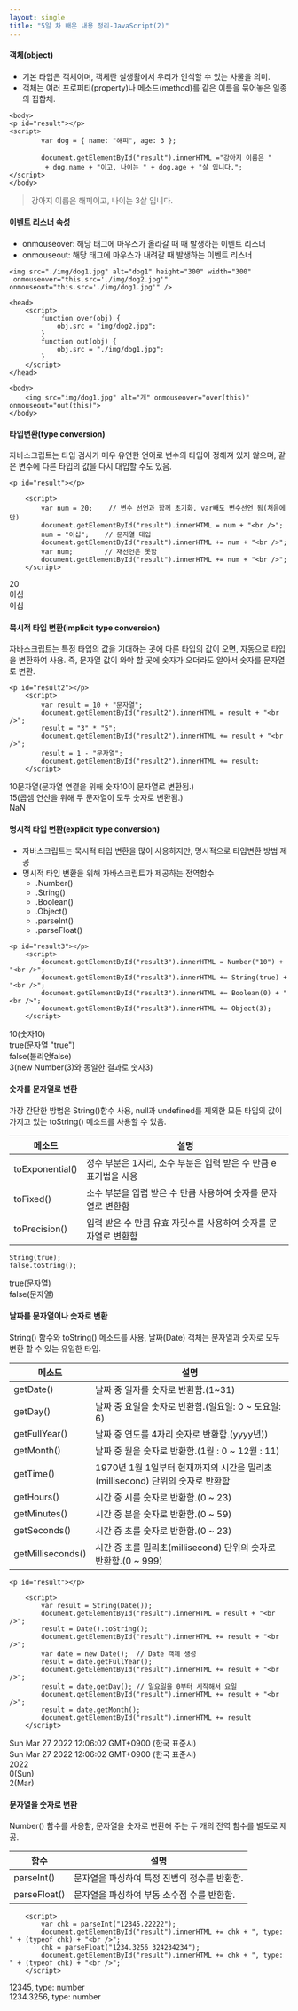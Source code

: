 ```yaml
---
layout: single
title: "5일 차 배운 내용 정리-JavaScript(2)"
---
```


#### 객체(object)

- 기본 타입은 객체이며, 객체란 실생활에서 우리가 인식할 수 있는 사물을 의미.
- 객체는 여러 프로퍼티(property)나 메소드(method)를 같은 이름을 묶어놓은 일종의 집합체.

```
<body>
<p id="result"></p>
<script>
        var dog = { name: "해피", age: 3 };

        document.getElementById("result").innerHTML ="강아지 이름은 "
         + dog.name + "이고, 나이는 " + dog.age + "살 입니다.";
</script>
</body>
```

>강아지 이름은 해피이고, 나이는 3살 입니다.

#### 이벤트 리스너 속성

- onmouseover: 해당 태그에 마우스가 올라갈 때 때 발생하는 이벤트 리스너
- onmouseout: 해당 태그에 마우스가 내려갈 때 발생하는 이벤트 리스너

```
<img src="./img/dog1.jpg" alt="dog1" height="300" width="300"
 onmouseover="this.src='./img/dog2.jpg'" onmouseout="this.src='./img/dog1.jpg'" />
```

```
<head>
    <script>
        function over(obj) {
            obj.src = "img/dog2.jpg";
        }
        function out(obj) {
            obj.src = "./img/dog1.jpg";
        }
    </script>
</head>

<body>
    <img src="img/dog1.jpg" alt="개" onmouseover="over(this)" onmouseout="out(this)">
</body>
```

#### 타입변환(type conversion)

자바스크립트는 타입 검사가 매우 유연한 언어로 변수의 타입이 정해져 있지 않으며, 같은 변수에 다른 타입의 값을 다시 대입할 수도 있음.

```
<p id="result"></p>

    <script>
        var num = 20;    // 변수 선언과 함께 초기화, var빼도 변수선언 됨(처음에만)
        document.getElementById("result").innerHTML = num + "<br />";
        num = "이십";    // 문자열 대입
        document.getElementById("result").innerHTML += num + "<br />";
        var num;        // 재선언은 못함
        document.getElementById("result").innerHTML += num + "<br />";
    </script>
```

>
20\
이십\
이십

#### 묵시적 타입 변환(implicit type conversion)

자바스크립트는 특정 타입의 값을 기대하는 곳에 다른 타입의 값이 오면, 자동으로 타입을 변환하여 사용. 즉, 문자열 값이 와야 할 곳에 숫자가 오더라도 알아서 숫자를 문자열로 변환.

```
<p id="result2"></p>
    <script>
        var result = 10 + "문자열";
        document.getElementById("result2").innerHTML = result + "<br />";
        result = "3" * "5";
        document.getElementById("result2").innerHTML += result + "<br />";
        result = 1 - "문자열";
        document.getElementById("result2").innerHTML += result;
    </script>
```

>
10문자열(문자열 연결을 위해 숫자10이 문자열로 변환됨.)\
15(곱셈 연산을 위해 두 문자열이 모두 숫자로 변환됨.)\
NaN

#### 명시적 타입 변환(explicit type conversion)

- 자바스크립트는 묵시적 타입 변환을 많이 사용하지만, 명시적으로 타입변환 방법 제공
- 명시적 타입 변환을 위해 자바스크립트가 제공하는 전역함수
    - .Number()
    - .String()
    - .Boolean()
    - .Object()
    - .parseInt()
    - .parseFloat()

```
<p id="result3"></p>
    <script>
        document.getElementById("result3").innerHTML = Number("10") + "<br />";
        document.getElementById("result3").innerHTML += String(true) + "<br />";
        document.getElementById("result3").innerHTML += Boolean(0) + "<br />";
        document.getElementById("result3").innerHTML += Object(3);
    </script>
```

>
10(숫자10)\
true(문자열 "true")\
false(불리언false)\
3(new Number(3)와 동일한 결과로 숫자3)

#### 숫자를 문자열로 변환

가장 간단한 방법은 String()함수 사용, null과 undefined를 제외한 모든 타입의 값이 가지고 있는 toString() 메소드를 사용할 수 있음.

|메소드|설명|
|---|---|
|toExponential()|정수 부분은 1자리, 소수 부분은 입력 받은 수 만큼 e표기법을 사용|
|toFixed()|소수 부분을 입렵 받은 수 만큼 사용하여 숫자를 문자열로 변환함|
|toPrecision()|입력 받은 수 만큼 유효 자릿수를 사용하여 숫자를 문자열로 변환함|

```
String(true);
false.toString();
```

>
true(문자열)\
false(문자열)

#### 날짜를 문자열이나 숫자로 변환

String() 함수와 toString() 메소드를 사용, 날짜(Date) 객체는 문자열과 숫자로 모두 변환 할 수 있는 유일한 타입.

|메소드|설명|
|---|---|
|getDate()|날짜 중 일자를 숫자로 반환함.(1~31)|
|getDay()|날짜 중 요일을 숫자로 반환함.(일요일: 0 ~ 토요일: 6)|
|getFullYear()|날짜 중 연도를 4자리 숫자로 반환함.(yyyy년))|
|getMonth()|날짜 중 월을 숫자로 반환함.(1월 : 0 ~ 12월 : 11)|
|getTime()|1970년 1월 1일부터 현재까지의 시간을 밀리초(millisecond) 단위의 숫자로 반환함|
|getHours()|시간 중 시를 숫자로 반환함.(0 ~ 23)|
|getMinutes()|시간 중 분을 숫자로 반환함.(0 ~ 59)|
|getSeconds()|시간 중 초를 숫자로 반환함.(0 ~ 23)|
|getMilliseconds()|시간 중 초를 밀리초(millisecond) 단위의 숫자로 반환함.(0 ~ 999)|

```
<p id="result"></p>

    <script>
        var result = String(Date());
        document.getElementById("result").innerHTML = result + "<br />";
        result = Date().toString();
        document.getElementById("result").innerHTML += result + "<br />";
        var date = new Date();  // Date 객체 생성
        result = date.getFullYear();
        document.getElementById("result").innerHTML += result + "<br />";
        result = date.getDay(); // 일요일을 0부터 시작해서 요일
        document.getElementById("result").innerHTML += result + "<br />";
        result = date.getMonth();
        document.getElementById("result").innerHTML += result
    </script>
```

>
Sun Mar 27 2022 12:06:02 GMT+0900 (한국 표준시)\
Sun Mar 27 2022 12:06:02 GMT+0900 (한국 표준시)\
2022\
0(Sun)\
2(Mar)

#### 문자열을 숫자로 변환

Number() 함수를 사용함, 문자열을 숫자로 변환해 주는 두 개의 전역 함수를 별도로 제공.

|함수|설명|
|---|---|
|parseInt()|문자열을 파싱하여 특정 진법의 정수를 반환함.|
|parseFloat()|문자열을 파싱하여 부동 소수점 수를 반환함.|


```
    <script>
        var chk = parseInt("12345.22222");
        document.getElementById("result").innerHTML += chk + ", type: " + (typeof chk) + "<br />";
        chk = parseFloat("1234.3256 324234234");
        document.getElementById("result").innerHTML += chk + ", type: " + (typeof chk) + "<br />";
    </script>
```

>
12345, type: number\
1234.3256, type: number


